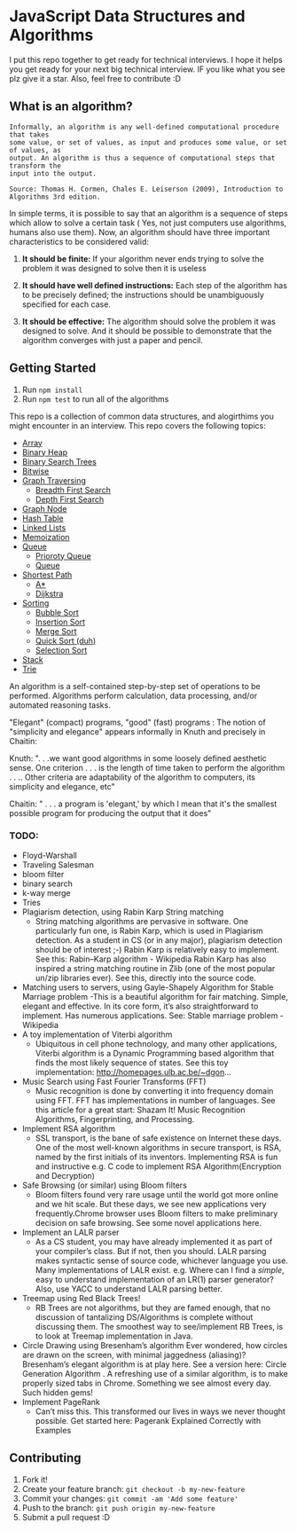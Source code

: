 # JavaScript Data Structures and Algorithms

I put this repo together to get ready for technical interviews. I hope it helps you get ready for your next big technical interview. IF you like what you see plz give it a star. Also, feel free to contribute :D

## What is an algorithm?

```
Informally, an algorithm is any well-defined computational procedure that takes
some value, or set of values, as input and produces some value, or set of values, as
output. An algorithm is thus a sequence of computational steps that transform the
input into the output.

Source: Thomas H. Cormen, Chales E. Leiserson (2009), Introduction to Algorithms 3rd edition.
```

In simple terms, it is possible to say that an algorithm is a sequence of steps which allow to solve a certain task ( Yes, not just computers use algorithms, humans also use them). Now, an algorithm should have three important characteristics to be considered valid:

1. **It should be finite:** If your algorithm never ends trying to solve the problem it was designed to solve then it is useless

1. **It should have well defined instructions:** Each step of the algorithm has to be precisely defined; the instructions should be unambiguously specified for each case.

1. **It should be effective:** The algorithm should solve the problem it was designed to solve. And it should be possible to demonstrate that the algorithm converges with just a paper and pencil.

## Getting Started

1. Run `npm install`
1. Run `npm test` to run all of the algorithms

This repo is a collection of common data structures, and alogirthims you might encounter in an interview. This repo covers the following topics:

* [Array](https://github.com/JoeKarlsson/data-structures/tree/master/array)
* [Binary Heap](https://github.com/JoeKarlsson/data-structures/tree/master/binary-heap)
* [Binary Search Trees](https://github.com/JoeKarlsson/data-structures/tree/master/binary-search-tree)
* [Bitwise](https://github.com/JoeKarlsson/data-structures/tree/master/bitwise)
* [Graph Traversing](https://github.com/JoeKarlsson/data-structures/tree/master/graph-traversing)
  * [Breadth First Search](https://github.com/JoeKarlsson/data-structures/blob/master/graph-traversing/breadth-first-search.js)
  * [Depth First Search](https://github.com/JoeKarlsson/data-structures/blob/master/graph-traversing/depth-first-search.js)
* [Graph Node](https://github.com/JoeKarlsson/data-structures/tree/master/graph)
* [Hash Table](https://github.com/JoeKarlsson/data-structures/tree/master/hash-table)
* [Linked Lists](https://github.com/JoeKarlsson/data-structures/tree/master/linked-list)
* [Memoization](https://github.com/JoeKarlsson/data-structures/tree/master/memoization)
* [Queue](https://github.com/JoeKarlsson/data-structures/tree/master/queue)
  * [Prioroty Queue](https://github.com/JoeKarlsson/data-structures/blob/master/queue/priorityQueue.js)
  * [Queue](https://github.com/JoeKarlsson/data-structures/blob/master/queue/queue.js)
* [Shortest Path](https://github.com/JoeKarlsson/data-structures/tree/master/queue)
  * [A*](https://github.com/JoeKarlsson/data-structures/blob/master/shortest-path/aStar.js)
  * [Dijkstra](https://github.com/JoeKarlsson/data-structures/blob/master/shortest-path/dijkstra.js)
* [Sorting](https://github.com/JoeKarlsson/data-structures/tree/master/sorting-algorithms)
  * [Bubble Sort](https://github.com/JoeKarlsson/data-structures/blob/master/sorting-algorithms/bubblesort.js)
  * [Insertion Sort](https://github.com/JoeKarlsson/data-structures/blob/master/sorting-algorithms/insertionsort.js)
  * [Merge Sort](https://github.com/JoeKarlsson/data-structures/blob/master/sorting-algorithms/mergesort.js)
  * [Quick Sort (duh)](https://github.com/JoeKarlsson/data-structures/blob/master/sorting-algorithms/quicksort.js)
  * [Selection Sort](https://github.com/JoeKarlsson/data-structures/blob/master/sorting-algorithms/selectionsort.js)
* [Stack](https://github.com/JoeKarlsson/data-structures/tree/master/stack)
* [Trie](https://github.com/JoeKarlsson/data-structures/tree/master/trie)


An algorithm is a self-contained step-by-step set of operations to be performed. Algorithms perform calculation, data processing, and/or automated reasoning tasks.

"Elegant" (compact) programs, "good" (fast) programs : The notion of "simplicity and elegance" appears informally in Knuth and precisely in Chaitin:

Knuth: ". . .we want good algorithms in some loosely defined aesthetic sense. One criterion . . . is the length of time taken to perform the algorithm . . .. Other criteria are adaptability of the algorithm to computers, its simplicity and elegance, etc"

Chaitin: " . . . a program is 'elegant,' by which I mean that it's the smallest possible program for producing the output that it does"

### TODO:
- Floyd-Warshall
- Traveling Salesman
- bloom filter
- binary search
- k-way merge
- Tries
- Plagiarism detection, using Rabin Karp String matching
  - String matching algorithms are pervasive in software. One particularly fun one, is Rabin Karp, which is used in Plagiarism detection. As a student in CS (or in any major), plagiarism detection should be of interest ;-)
Rabin Karp is relatively easy to implement. See this: Rabin–Karp algorithm - Wikipedia
Rabin Karp has also inspired a string matching routine in Zlib (one of the most popular un/zip libraries ever). See this, directly into the source code.
- Matching users to servers, using Gayle-Shapely Algorithm for Stable Marriage problem
  -This is a beautiful algorithm for fair matching. Simple, elegant and effective. In its core form, it’s also straightforward to implement. Has numerous applications. See: Stable marriage problem - Wikipedia
- A toy implementation of Viterbi algorithm
  - Ubiquitous in cell phone technology, and many other applications, Viterbi algorithm is a Dynamic Programming based algorithm that finds the most likely sequence of states. See this toy implementation: http://homepages.ulb.ac.be/~dgon...
- Music Search using Fast Fourier Transforms (FFT)
  - Music recognition is done by converting it into frequency domain using FFT. FFT has implementations in number of languages. See this article for a great start: Shazam It! Music Recognition Algorithms, Fingerprinting, and Processing.
- Implement RSA algorithm
  - SSL transport, is the bane of safe existence on Internet these days. One of the most well-known algorithms in secure transport, is RSA, named by the first initials of its inventors. Implementing RSA is fun and instructive e.g. C code to implement RSA Algorithm(Encryption and Decryption)
- Safe Browsing (or similar) using Bloom filters
  - Bloom filters found very rare usage until the world got more online and we hit scale. But these days, we see new applications very frequently.Chrome browser uses Bloom filters to make preliminary decision on safe browsing. See some novel applications here.
- Implement an LALR parser
  - As a CS student, you may have already implemented it as part of your compiler’s class. But if not, then you should. LALR parsing makes syntactic sense of source code, whichever language you use. Many implementations of LALR exist. e.g. Where can I find a _simple_, easy to understand implementation of an LR(1) parser generator? Also, use YACC to understand LALR parsing better.
- Treemap using Red Black Trees!
  - RB Trees are not algorithms, but they are famed enough, that no discussion of tantalizing DS/Algorithms is complete without discussing them. The smoothest way to see/implement RB Trees, is to look at Treemap implementation in Java.
- Circle Drawing using Bresenham’s algorithm
Ever wondered, how circles are drawn on the screen, with minimal jaggedness (aliasing)? Bresenham’s elegant algorithm is at play here. See a version here: Circle Generation Algorithm . A refreshing use of a similar algorithm, is to make properly sized tabs in Chrome. Something we see almost every day. Such hidden gems!
- Implement PageRank
  - Can’t miss this. This transformed our lives in ways we never thought possible. Get started here: Pagerank Explained Correctly with Examples

## Contributing
1. Fork it!
2. Create your feature branch: ```git checkout -b my-new-feature```
3. Commit your changes: ```git commit -am 'Add some feature'```
4. Push to the branch: ````git push origin my-new-feature````
5. Submit a pull request :D
